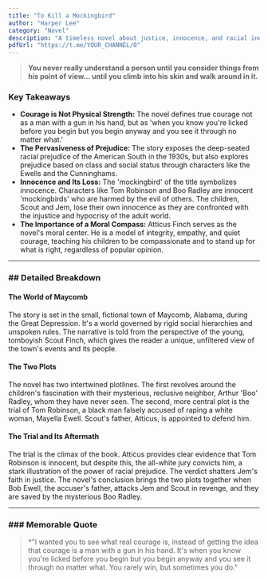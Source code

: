 ```yaml
---
title: "To Kill a Mockingbird"
author: "Harper Lee"
category: "Novel"
description: "A timeless novel about justice, innocence, and racial inequality in the American South."
pdfUrl: "https://t.me/YOUR_CHANNEL/0"
---
```

> **You never really understand a person until you consider things from his point of view... until you climb into his skin and walk around in it.**

### Key Takeaways

-   **Courage is Not Physical Strength:** The novel defines true courage not as a man with a gun in his hand, but as 'when you know you're licked before you begin but you begin anyway and you see it through no matter what.'
-   **The Pervasiveness of Prejudice:** The story exposes the deep-seated racial prejudice of the American South in the 1930s, but also explores prejudice based on class and social status through characters like the Ewells and the Cunninghams.
-   **Innocence and Its Loss:** The 'mockingbird' of the title symbolizes innocence. Characters like Tom Robinson and Boo Radley are innocent 'mockingbirds' who are harmed by the evil of others. The children, Scout and Jem, lose their own innocence as they are confronted with the injustice and hypocrisy of the adult world.
-   **The Importance of a Moral Compass:** Atticus Finch serves as the novel's moral center. He is a model of integrity, empathy, and quiet courage, teaching his children to be compassionate and to stand up for what is right, regardless of popular opinion.

---

### ## Detailed Breakdown

#### The World of Maycomb
The story is set in the small, fictional town of Maycomb, Alabama, during the Great Depression. It's a world governed by rigid social hierarchies and unspoken rules. The narrative is told from the perspective of the young, tomboyish Scout Finch, which gives the reader a unique, unfiltered view of the town's events and its people.

#### The Two Plots
The novel has two intertwined plotlines. The first revolves around the children's fascination with their mysterious, reclusive neighbor, Arthur 'Boo' Radley, whom they have never seen. The second, more central plot is the trial of Tom Robinson, a black man falsely accused of raping a white woman, Mayella Ewell. Scout's father, Atticus, is appointed to defend him.

#### The Trial and Its Aftermath
The trial is the climax of the book. Atticus provides clear evidence that Tom Robinson is innocent, but despite this, the all-white jury convicts him, a stark illustration of the power of racial prejudice. The verdict shatters Jem's faith in justice. The novel's conclusion brings the two plots together when Bob Ewell, the accuser's father, attacks Jem and Scout in revenge, and they are saved by the mysterious Boo Radley.

---

### ### Memorable Quote

> *"I wanted you to see what real courage is, instead of getting the idea that courage is a man with a gun in his hand. It's when you know you're licked before you begin but you begin anyway and you see it through no matter what. You rarely win, but sometimes you do."
